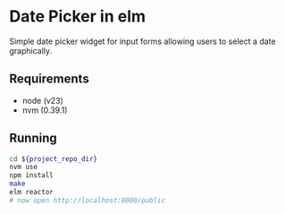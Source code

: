 # Date Picker in elm

Simple date picker widget for input forms allowing users to select a date graphically.

## Requirements

- node (v23)
- nvm (0.39.1)

## Running

```bash
cd ${project_repo_dir}
nvm use
npm install
make
elm reactor
# now open http://localhost:8000/public
```
